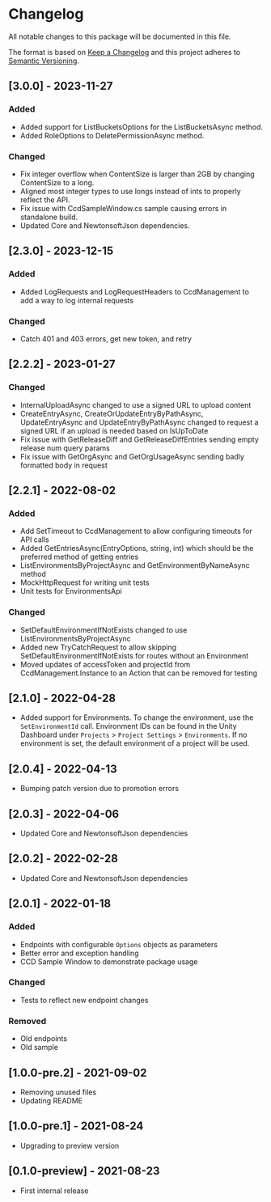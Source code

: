 # Changelog

All notable changes to this package will be documented in this file.

The format is based on [Keep a Changelog](http://keepachangelog.com/en/1.0.0/)
and this project adheres to [Semantic Versioning](http://semver.org/spec/v2.0.0.html).

## [3.0.0] - 2023-11-27
### Added
* Added support for ListBucketsOptions for the ListBucketsAsync method.
* Added RoleOptions to DeletePermissionAsync method.

### Changed
* Fix integer overflow when ContentSize is larger than 2GB by changing ContentSize to a long.
* Aligned most integer types to use longs instead of ints to properly reflect the API.
* Fix issue with CcdSampleWindow.cs sample causing errors in standalone build.
* Updated Core and NewtonsoftJson dependencies.

## [2.3.0] - 2023-12-15
### Added
* Added LogRequests and LogRequestHeaders to CcdManagement to add a way to log internal requests
### Changed
* Catch 401 and 403 errors, get new token, and retry

## [2.2.2] - 2023-01-27
### Changed
* InternalUploadAsync changed to use a signed URL to upload content
* CreateEntryAsync, CreateOrUpdateEntryByPathAsync, UpdateEntryAsync and UpdateEntryByPathAsync changed to request a signed URL if an upload is needed based on IsUpToDate
* Fix issue with GetReleaseDiff and GetReleaseDiffEntries sending empty release num query params
* Fix issue with GetOrgAsync and GetOrgUsageAsync sending badly formatted body in request 

## [2.2.1] - 2022-08-02
### Added
* Add SetTimeout to CcdManagement to allow configuring timeouts for API calls
* Added GetEntriesAsync(EntryOptions, string, int) which should be the preferred method of getting entries
* ListEnvironmentsByProjectAsync and GetEnvironmentByNameAsync method
* MockHttpRequest for writing unit tests
* Unit tests for EnvironmentsApi

### Changed
* SetDefaultEnvironmentIfNotExists changed to use ListEnvironmentsByProjectAsync
* Added new TryCatchRequest to allow skipping SetDefaultEnvironmentIfNotExists for routes without an Environment
* Moved updates of accessToken and projectId from CcdManagement.Instance to an Action that can be removed for testing

## [2.1.0] - 2022-04-28
* Added support for Environments. To change the environment, use the `SetEnvironmentId` call. Environment IDs can be found in the Unity Dashboard under `Projects` > `Project Settings` > `Environments`. If no environment is set, the default environment of a project will be used.

## [2.0.4] - 2022-04-13
* Bumping patch version due to promotion errors
## [2.0.3] - 2022-04-06
* Updated Core and NewtonsoftJson dependencies

## [2.0.2] - 2022-02-28
* Updated Core and NewtonsoftJson dependencies

## [2.0.1] - 2022-01-18
### Added
- Endpoints with configurable `Options` objects as parameters
- Better error and exception handling
- CCD Sample Window to demonstrate package usage
### Changed
- Tests to reflect new endpoint changes
### Removed
- Old endpoints
- Old sample

## [1.0.0-pre.2] - 2021-09-02
* Removing unused files
* Updating README

## [1.0.0-pre.1] - 2021-08-24
* Upgrading to preview version

## [0.1.0-preview] - 2021-08-23
* First internal release
